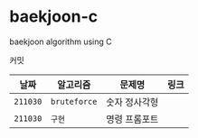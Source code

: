 # baekjoon-c
baekjoon algorithm using C

커밋 

|날짜|알고리즘|문제명|링크|
|------|---|-----|-------|
|`211030`|`bruteforce`|숫자 정사각형||
|`211030`|`구현`|명령 프롬포트||
